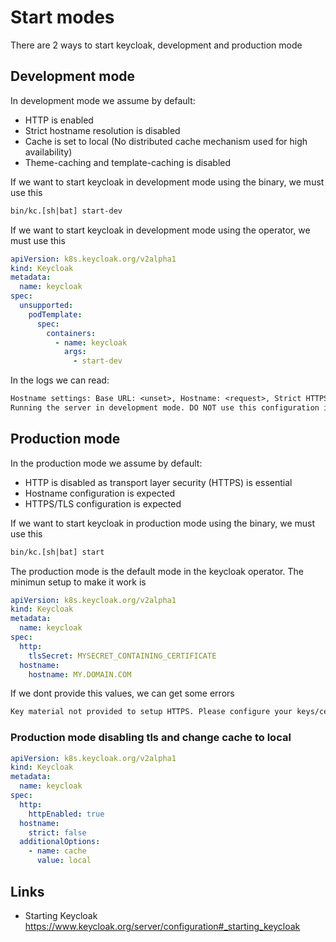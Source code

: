 # Start modes

There are 2 ways to start keycloak, development and production mode

## Development mode

In development mode we assume by default:

- HTTP is enabled
- Strict hostname resolution is disabled
- Cache is set to local (No distributed cache mechanism used for high availability)
- Theme-caching and template-caching is disabled

If we want to start keycloak in development mode using the binary, we must use this

```txt
bin/kc.[sh|bat] start-dev
```

If we want to start keycloak in development mode using the operator, we must use this

```yaml
apiVersion: k8s.keycloak.org/v2alpha1
kind: Keycloak
metadata:
  name: keycloak
spec:
  unsupported:
    podTemplate:
      spec:
        containers:
          - name: keycloak
            args:
              - start-dev
```

In the logs we can read:

```txt
Hostname settings: Base URL: <unset>, Hostname: <request>, Strict HTTPS: false, Path: <request>, Strict BackChannel: false, Admin URL: <unset>, Admin: <request>, Port: -1, Proxied: true
Running the server in development mode. DO NOT use this configuration in production.
```

## Production mode

In the production mode we assume by default:

- HTTP is disabled as transport layer security (HTTPS) is essential
- Hostname configuration is expected
- HTTPS/TLS configuration is expected

If we want to start keycloak in production mode using the binary, we must use this

```txt
bin/kc.[sh|bat] start
```

The production mode is the default mode in the keycloak operator. The minimun setup to make it work is

```yaml
apiVersion: k8s.keycloak.org/v2alpha1
kind: Keycloak
metadata:
  name: keycloak
spec:
  http:
    tlsSecret: MYSECRET_CONTAINING_CERTIFICATE
  hostname:
    hostname: MY.DOMAIN.COM
```

If we dont provide this values, we can get some errors

```txt
Key material not provided to setup HTTPS. Please configure your keys/certificates or start the server in development mode.
```

### Production mode disabling tls and change cache to local

```yaml
apiVersion: k8s.keycloak.org/v2alpha1
kind: Keycloak
metadata:
  name: keycloak
spec:
  http:
    httpEnabled: true
  hostname:
    strict: false
  additionalOptions:
    - name: cache
      value: local
```

## Links

- Starting Keycloak  
<https://www.keycloak.org/server/configuration#_starting_keycloak>

